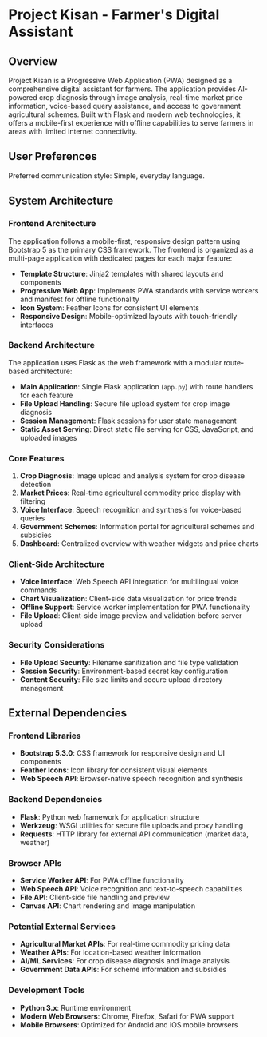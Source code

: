 # Project Kisan - Farmer's Digital Assistant

## Overview

Project Kisan is a Progressive Web Application (PWA) designed as a comprehensive digital assistant for farmers. The application provides AI-powered crop diagnosis through image analysis, real-time market price information, voice-based query assistance, and access to government agricultural schemes. Built with Flask and modern web technologies, it offers a mobile-first experience with offline capabilities to serve farmers in areas with limited internet connectivity.

## User Preferences

Preferred communication style: Simple, everyday language.

## System Architecture

### Frontend Architecture
The application follows a mobile-first, responsive design pattern using Bootstrap 5 as the primary CSS framework. The frontend is organized as a multi-page application with dedicated pages for each major feature:

- **Template Structure**: Jinja2 templates with shared layouts and components
- **Progressive Web App**: Implements PWA standards with service workers and manifest for offline functionality
- **Icon System**: Feather Icons for consistent UI elements
- **Responsive Design**: Mobile-optimized layouts with touch-friendly interfaces

### Backend Architecture
The application uses Flask as the web framework with a modular route-based architecture:

- **Main Application**: Single Flask application (`app.py`) with route handlers for each feature
- **File Upload Handling**: Secure file upload system for crop image diagnosis
- **Session Management**: Flask sessions for user state management
- **Static Asset Serving**: Direct static file serving for CSS, JavaScript, and uploaded images

### Core Features
1. **Crop Diagnosis**: Image upload and analysis system for crop disease detection
2. **Market Prices**: Real-time agricultural commodity price display with filtering
3. **Voice Interface**: Speech recognition and synthesis for voice-based queries
4. **Government Schemes**: Information portal for agricultural schemes and subsidies
5. **Dashboard**: Centralized overview with weather widgets and price charts

### Client-Side Architecture
- **Voice Interface**: Web Speech API integration for multilingual voice commands
- **Chart Visualization**: Client-side data visualization for price trends
- **Offline Support**: Service worker implementation for PWA functionality
- **File Upload**: Client-side image preview and validation before server upload

### Security Considerations
- **File Upload Security**: Filename sanitization and file type validation
- **Session Security**: Environment-based secret key configuration
- **Content Security**: File size limits and secure upload directory management

## External Dependencies

### Frontend Libraries
- **Bootstrap 5.3.0**: CSS framework for responsive design and UI components
- **Feather Icons**: Icon library for consistent visual elements
- **Web Speech API**: Browser-native speech recognition and synthesis

### Backend Dependencies
- **Flask**: Python web framework for application structure
- **Werkzeug**: WSGI utilities for secure file uploads and proxy handling
- **Requests**: HTTP library for external API communication (market data, weather)

### Browser APIs
- **Service Worker API**: For PWA offline functionality
- **Web Speech API**: Voice recognition and text-to-speech capabilities
- **File API**: Client-side file handling and preview
- **Canvas API**: Chart rendering and image manipulation

### Potential External Services
- **Agricultural Market APIs**: For real-time commodity pricing data
- **Weather APIs**: For location-based weather information
- **AI/ML Services**: For crop disease diagnosis and image analysis
- **Government Data APIs**: For scheme information and subsidies

### Development Tools
- **Python 3.x**: Runtime environment
- **Modern Web Browsers**: Chrome, Firefox, Safari for PWA support
- **Mobile Browsers**: Optimized for Android and iOS mobile browsers